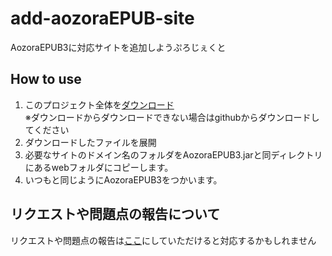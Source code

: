 # add-aozoraEPUB-site
AozoraEPUB3に対応サイトを追加しようぷろじぇくと

How to use
---
1. このプロジェクト全体を[ダウンロード](https://github.com/mac100mokk1/add-aozoraEPUB-site/archive/master.zip)  
※ダウンロードからダウンロードできない場合はgithubからダウンロードしてください  
2. ダウンロードしたファイルを展開
3. 必要なサイトのドメイン名のフォルダをAozoraEPUB3.jarと同ディレクトリにあるwebフォルダにコピーします。
4. いつもと同じようにAozoraEPUB3をつかいます。

リクエストや問題点の報告について
---
リクエストや問題点の報告は[ここ](https://github.com/mac100mokk1/add-aozoraEPUB-site/issues)にしていただけると対応するかもしれません
